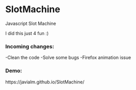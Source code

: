 # SlotMachine
Javascript Slot Machine

I did this just 4 fun :)

<h3>Incoming changes:</h3>
-Clean the code
-Solve some bugs
-Firefox animation issue

<h3>Demo:</h3>
https://javialm.github.io/SlotMachine/
